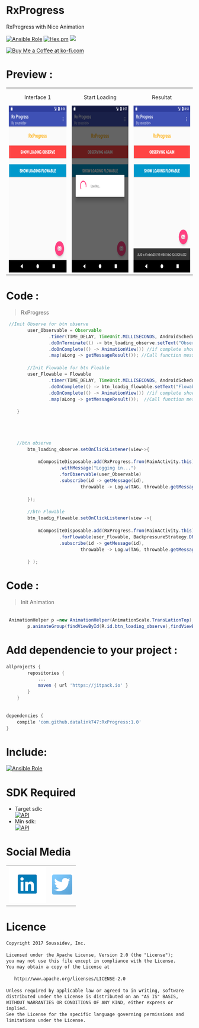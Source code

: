# RxProgress
RxPregress with Nice Animation

[![Ansible Role](https://img.shields.io/badge/Developer-Soussidev-yellow.svg)]()
[![Hex.pm](https://img.shields.io/hexpm/l/plug.svg)]()
[![](https://jitpack.io/v/datalink747/RxProgress.svg)](https://jitpack.io/#datalink747/RxProgress)

<a href='https://ko-fi.com/A243447K' target='_blank'><img height='36' style='border:0px;height:36px;' src='https://az743702.vo.msecnd.net/cdn/kofi4.png?v=0' border='0' alt='Buy Me a Coffee at ko-fi.com' /></a>

# Preview :
<table>
<tr align="center">
<td>
<p>Interface 1 </p>
<img src="picture/progress1.png" height="450" width="280">
</td>
<td>
<p>Start Loading </p>
<img src="picture/progress2.png" height="450" width="280">
</td>
   <td>
<p>Resultat </p>
<img src="picture/progress3.png" height="450" width="280">
</td>
</tr>
</table> 

# Code :
> RxProgress
```java
 //Init Observe for btn observe
        user_Observable = Observable
                .timer(TIME_DELAY, TimeUnit.MILLISECONDS, AndroidSchedulers.mainThread())
                .doOnTerminate(() -> btn_loading_observe.setText("Observing Again"))
                .doOnComplete(() -> AnimationView()) //if complete show animation
                .map(aLong -> getMessageResult()); //Call function messageresult()

        //Init Flowable for btn Floable
        user_Flowable = Flowable
                .timer(TIME_DELAY, TimeUnit.MILLISECONDS, AndroidSchedulers.mainThread())
                .doOnComplete(() -> btn_loadig_flowable.setText("Flowable Again"))
                .doOnComplete(() -> AnimationView()) //if complete show animation
                .map(aLong -> getMessageResult());  //Call function messageresult()

    }
    
    
    
    
    //btn observe
        btn_loading_observe.setOnClickListener(view->{

            mCompositeDisposable.add(RxProgress.from(MainActivity.this)
                    .withMessage("Logging in...")
                    .forObservable(user_Observable)
                    .subscribe(id -> getMessage(id),
                            throwable -> Log.w(TAG, throwable.getMessage())));

        });

        //btn Flowable
        btn_loadig_flowable.setOnClickListener(view ->{

            mCompositeDisposable.add(RxProgress.from(MainActivity.this)
                    .forFlowable(user_Flowable, BackpressureStrategy.DROP)
                    .subscribe(id -> getMessage(id),
                            throwable -> Log.w(TAG, throwable.getMessage())));

        } );
```

# Code :
> Init Animation
```java

 AnimationHelper p =new AnimationHelper(AnimationScale.TransLationTop);
        p.animateGroup(findViewById(R.id.btn_loading_observe),findViewById(R.id.btn_loading_flowable),findViewById(R.id.fab));

```

# Add dependencie to your project :

```gradle
allprojects {
		repositories {
			...
			maven { url 'https://jitpack.io' }
		}
	}	
```

```gradle

dependencies {
    compile 'com.github.datalink747:RxProgress:1.0'
}
```

# Include:
[![Ansible Role](https://img.shields.io/badge/Rx-Progress-ff2c94.svg?style=flat-square)](https://github.com/datalink747/RxProgress/blob/master/app/src/main/java/com/soussidev/kotlin/rxprogress/MainActivity.java)


# SDK Required
+ Target sdk:<br>
[![API](https://img.shields.io/badge/API-26%2B-brightgreen.svg?style=flat)](https://android-arsenal.com/api?level=26)
+ Min sdk:<br>
[![API](https://img.shields.io/badge/API-19%2B-orange.svg?style=flat)](https://android-arsenal.com/api?level=19)

# Social Media
<table style="border:0px;">
   <tr>
      <td>
<a href="https://www.linkedin.com/in/soussimohamed/">
<img src="picture/linkedin.png" height="100" width="100" alt="Soussi Mohamed">
</a>
      </td>
      <td>
         <a href="https://twitter.com/soussimohamed7/">
<img src="picture/Twitter.png" height="60" width="60" alt="Soussi Mohamed">
</a>
     </td>
  </tr> 
</table>   

# Licence
```
Copyright 2017 Soussidev, Inc.

Licensed under the Apache License, Version 2.0 (the "License");
you may not use this file except in compliance with the License.
You may obtain a copy of the License at

   http://www.apache.org/licenses/LICENSE-2.0

Unless required by applicable law or agreed to in writing, software
distributed under the License is distributed on an "AS IS" BASIS,
WITHOUT WARRANTIES OR CONDITIONS OF ANY KIND, either express or implied.
See the License for the specific language governing permissions and
limitations under the License.
```
